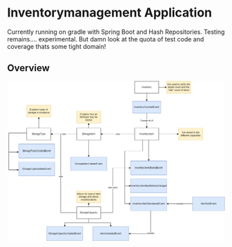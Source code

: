 # Inventorymanagement Application
Currently running on gradle with Spring Boot and Hash Repositories. Testing remains.... experimental.
But damn look at the quota of test code and coverage thats some tight domain!

## Overview
![Event-Diagramm](docs/img/Events.drawio.png)